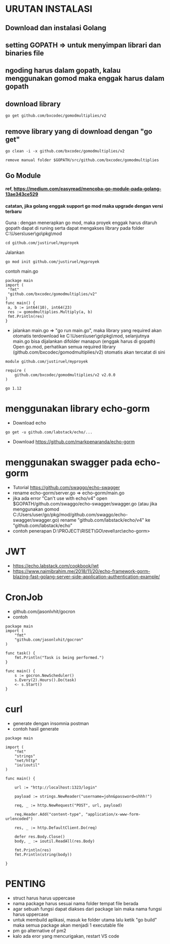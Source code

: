 # URUTAN INSTALASI
## Download dan instalasi Golang
## setting GOPATH => untuk menyimpan librari dan binaries file
## ngoding harus dalam gopath, kalau menggunakan gomod maka enggak harus dalam gopath



## download library
```
go get github.com/bxcodec/gomodmultiplies/v2
```
## remove library yang di download dengan "go get"
```
go clean -i -x github.com/bxcodec/gomodmultiplies/v2
```
```
remove manual folder $GOPATH/src/github.com/bxcodec/gomodmultiplies
```

## Go Module
#### ref, https://medium.com/easyread/mencoba-go-module-pada-golang-13ae343ce529
#### catatan, jika golang enggak support go mod maka upgrade dengan versi terbaru
Guna : dengan menerapkan go mod, maka proyek enggak harus ditaruh gopath dapat di runing serta dapat mengakses library pada folder C:\Users\user\go\pkg\mod

```
cd github.com/justiruel/myproyek
```
Jalankan
```
go mod init github.com/justiruel/myproyek
```
contoh main.go
```
package main
import (
 "fmt"
 "github.com/bxcodec/gomodmultiplies/v2"
)
func main() {
 a, b := int64(10), int64(23)
 res := gomodmultiplies.Multiply(a, b)
 fmt.Println(res)
}
```
- jalankan main.go => "go run main.go", maka library yang required akan otomatis terdownload ke C:\Users\user\go\pkg\mod, selanjutnya main.go bisa dijalankan difolder manapun (enggak harus di gopath)
Open go.mod, perhatikan semua required library (github.com/bxcodec/gomodmultiplies/v2) otomatis akan  tercatat di sini
```
module github.com/justiruel/myproyek

require (
	github.com/bxcodec/gomodmultiplies/v2 v2.0.0
)

go 1.12
```
# menggunakan library echo-gorm 
- Download echo
```
go get -u github.com/labstack/echo/...
```
- Download https://github.com/markpenaranda/echo-gorm

# menggunakan swagger pada echo-gorm
- Tutorial https://github.com/swaggo/echo-swagger
- rename echo-gorm/server.go => echo-gorm/main.go 
- jika ada error "Can't use with echo/v4" open $GOPATH/github.com/swaggo/echo-swagger/swagger.go (atau jika menggunakan gomod C:/Users/user/go/pkg/mod/github.com/swaggo/echo-swagger/swagger.go) rename "github.com/labstack/echo/v4" ke "github.com/labstack/echo"
- contoh penerapan D:\PROJECT\RISET\GO\revel\src\echo-gorm>

# JWT
- https://echo.labstack.com/cookbook/jwt
- https://www.naimibrahim.me/2018/11/20/echo-framework-gorm-blazing-fast-golang-server-side-application-authentication-example/

# CronJob
- github.com/jasonlvhit/gocron
- contoh
```
package main
import (
    "fmt"
    "github.com/jasonlvhit/gocron"
)

func task() {
    fmt.Println("Task is being performed.")
}

func main() {
    s := gocron.NewScheduler()
    s.Every(2).Hours().Do(task)
    <- s.Start()
}
```


# curl
- generate dengan insomnia postman
- contoh hasil generate 
```
package main

import (
	"fmt"
	"strings"
	"net/http"
	"io/ioutil"
)

func main() {

	url := "http://localhost:1323/login"

	payload := strings.NewReader("username=john&password=shhh!")

	req, _ := http.NewRequest("POST", url, payload)

	req.Header.Add("content-type", "application/x-www-form-urlencoded")

	res, _ := http.DefaultClient.Do(req)

	defer res.Body.Close()
	body, _ := ioutil.ReadAll(res.Body)

	fmt.Println(res)
	fmt.Println(string(body))

}
```


# PENTING
- struct harus harus uppercase
- nama package harus sesuai nama folder tempat file berada
- agar sebuah fungsi dapat diakses dari package lain maka nama fungsi harus uppercase
- untuk membuild aplikasi, masuk ke folder utama lalu ketik "go build" maka semua package akan menjadi 1 executable file
- pm go alternative of pm2
- kalo ada eror yang mencurigakan, restart VS code

